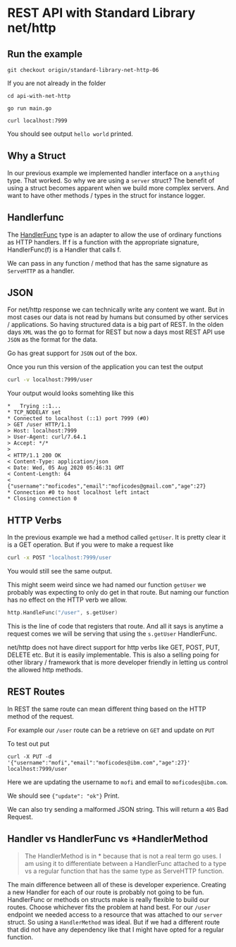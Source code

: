 # REST API with Standard Library net/http

## Run the example
```
git checkout origin/standard-library-net-http-06
```

If you are not already in the folder
```
cd api-with-net-http
```

```
go run main.go
```

```
curl localhost:7999
```

You should see output `hello world` printed.

## Why a Struct
In our previous example we implemented handler interface on a `anything` type. That worked. So why we are using a `server` struct?
The benefit of using a struct becomes apparent when we build more complex servers. And want to have other methods / types in the struct for instance logger.

## Handlerfunc

The [HandlerFunc](https://golang.org/pkg/net/http/#HandlerFunc) type is an adapter to allow the use of ordinary functions as HTTP handlers. If f is a function with the appropriate signature, HandlerFunc(f) is a Handler that calls f.

We can pass in any function / method that has the same signature as `ServeHTTP` as a handler.

## JSON
For net/http response we can technically write any content we want. But in most cases our data is not read by humans but consumed by other services / applications. So having structured data is a big part of REST. In the olden days `XML` was the go to format for REST but now a days most REST API use `JSON` as the format for the data.

Go has great support for `JSON` out of the box.

Once you run this version of the application you can test the output

```bash
curl -v localhost:7999/user
```

Your output would looks somehting like this

```shell
*   Trying ::1...
* TCP_NODELAY set
* Connected to localhost (::1) port 7999 (#0)
> GET /user HTTP/1.1
> Host: localhost:7999
> User-Agent: curl/7.64.1
> Accept: */*
> 
< HTTP/1.1 200 OK
< Content-Type: application/json
< Date: Wed, 05 Aug 2020 05:46:31 GMT
< Content-Length: 64
< 
{"username":"moficodes","email":"moficodes@gmail.com","age":27}
* Connection #0 to host localhost left intact
* Closing connection 0
```

## HTTP Verbs
In the previous example we had a method called `getUser`. It is pretty clear it is a GET operation. But if you were to make a request like

```bash
curl -x POST "localhost:7999/user
```

You would still see the same output. 

This might seem weird since we had named our function `getUser` we probably was expecting to only do get in that route. But naming our function has no effect on the HTTP verb we allow. 

```go
http.HandleFunc("/user", s.getUser)
```

This is the line of code that registers that route. And all it says is anytime a request comes we will be serving that using the `s.getUser` HandlerFunc.

net/http does not have direct support for http verbs like GET, POST, PUT, DELETE etc. But it is easily implementable. This is also a selling poing for other library / framework that is more developer friendly in letting us control the allowed http methods.

## REST Routes
In REST the same route can mean different thing based on the HTTP method of the request.

For example our `/user` route can be a retrieve on `GET` and update on `PUT`

To test out put

```
curl -X PUT -d '{"username":"mofi","email":"moficodes@ibm.com","age":27}' localhost:7999/user
```

Here we are updating the username to `mofi` and email to `moficodes@ibm.com`. 

We should see `{"update": "ok"}` Print.

We can also try sending a malformed JSON string. This will return a `405` Bad Request.

## Handler vs HandlerFunc vs *HandlerMethod

> The HandlerMethod is in * because that is not a real term go uses. I am using it to differentiate between a HandlerFunc attached to a type vs a regular function that has the same type as ServeHTTP function.

The main difference between all of these is developer experience. Creating a new Handler for each of our route is probably not going to be fun. HandlerFunc or methods on structs make is really flexible to build our routes. Choose whichever fits the problem at hand best. For our `/user` endpoint we needed access to a resource that was attached to our `server` struct. So using a `HandlerMethod` was ideal. But if we had a different route that did not have any dependency like that I might have opted for a regular function.
